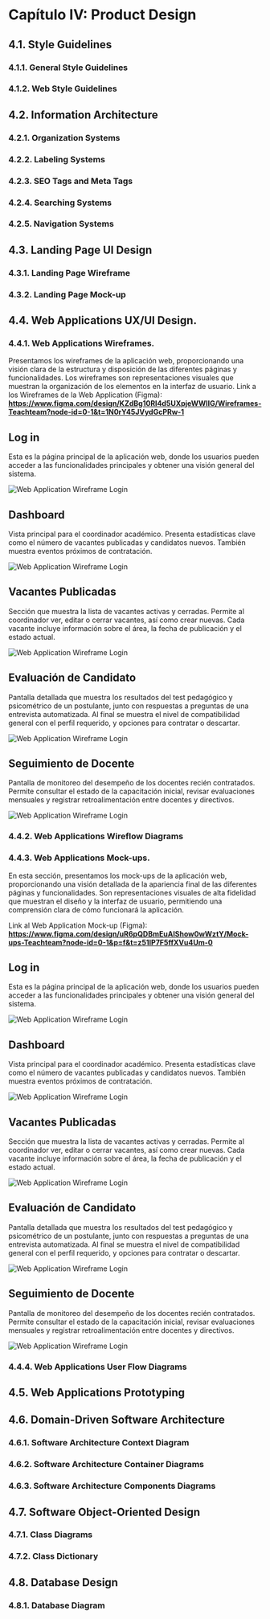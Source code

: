 # Capítulo IV: Product Design

## 4.1. Style Guidelines

### 4.1.1. General Style Guidelines

### 4.1.2. Web Style Guidelines

## 4.2. Information Architecture

### 4.2.1. Organization Systems

### 4.2.2. Labeling Systems

### 4.2.3. SEO Tags and Meta Tags

### 4.2.4. Searching Systems

### 4.2.5. Navigation Systems

## 4.3. Landing Page UI Design

### 4.3.1. Landing Page Wireframe

### 4.3.2. Landing Page Mock-up

## 4.4. Web Applications UX/UI Design.

### 4.4.1. Web Applications Wireframes.
Presentamos los wireframes de la aplicación web, proporcionando una visión clara de la estructura y disposición de las diferentes páginas y funcionalidades. Los wireframes son representaciones visuales que muestran la organización de los elementos en la interfaz de usuario.
Link a los Wireframes de la Web Application (Figma): **https://www.figma.com/design/KZdBg10Rl4d5UXpjeWWIIG/Wireframes-Teachteam?node-id=0-1&t=1N0rY45JVydGcPRw-1**

## Log in
Esta es la página principal de la aplicación web, donde los usuarios pueden acceder a las funcionalidades principales y obtener una visión general del sistema.

![Web Application Wireframe Login](/assetss/images/chapterIV/WLogin.png)

## Dashboard
Vista principal para el coordinador académico. Presenta estadísticas clave como el número de vacantes publicadas y candidatos nuevos. También muestra eventos próximos de contratación.

![Web Application Wireframe Login](/assetss/images/chapterIV/WDashboard.png)

## Vacantes Publicadas
Sección que muestra la lista de vacantes activas y cerradas. Permite al coordinador ver, editar o cerrar vacantes, así como crear nuevas. Cada vacante incluye información sobre el área, la fecha de publicación y el estado actual.

![Web Application Wireframe Login](/assetss/images/chapterIV/WGestion.png)

## Evaluación de Candidato
Pantalla detallada que muestra los resultados del test pedagógico y psicométrico de un postulante, junto con respuestas a preguntas de una entrevista automatizada. Al final se muestra el nivel de compatibilidad general con el perfil requerido, y opciones para contratar o descartar.

![Web Application Wireframe Login](/assetss/images/chapterIV/WCandidato.png)

## Seguimiento de Docente
Pantalla de monitoreo del desempeño de los docentes recién contratados. Permite consultar el estado de la capacitación inicial, revisar evaluaciones mensuales y registrar retroalimentación entre docentes y directivos.

![Web Application Wireframe Login](/assetss/images/chapterIV/Wseguimiento.png)


### 4.4.2. Web Applications Wireflow Diagrams

### 4.4.3. Web Applications Mock-ups.
En esta sección, presentamos los mock-ups de la aplicación web, proporcionando una visión detallada de la apariencia final de las diferentes páginas y funcionalidades. Son representaciones visuales de alta fidelidad que muestran el diseño y la interfaz de usuario, permitiendo una comprensión clara de cómo funcionará la aplicación.

Link al Web Application Mock-up (Figma):  
**https://www.figma.com/design/uR6pQDBmEuAIShow0wWztY/Mock-ups-Teachteam?node-id=0-1&p=f&t=z51IP7F5ffXVu4Um-0**

## Log in
Esta es la página principal de la aplicación web, donde los usuarios pueden acceder a las funcionalidades principales y obtener una visión general del sistema.

![Web Application Wireframe Login](/assetss/images/chapterIV/MLogin.png)

## Dashboard
Vista principal para el coordinador académico. Presenta estadísticas clave como el número de vacantes publicadas y candidatos nuevos. También muestra eventos próximos de contratación.

![Web Application Wireframe Login](/assetss/images/chapterIV/MDashboard.png)

## Vacantes Publicadas
Sección que muestra la lista de vacantes activas y cerradas. Permite al coordinador ver, editar o cerrar vacantes, así como crear nuevas. Cada vacante incluye información sobre el área, la fecha de publicación y el estado actual.

![Web Application Wireframe Login](/assetss/images/chapterIV/MGestion.png)

## Evaluación de Candidato
Pantalla detallada que muestra los resultados del test pedagógico y psicométrico de un postulante, junto con respuestas a preguntas de una entrevista automatizada. Al final se muestra el nivel de compatibilidad general con el perfil requerido, y opciones para contratar o descartar.

![Web Application Wireframe Login](/assetss/images/chapterIV/MCandidato.png)

## Seguimiento de Docente
Pantalla de monitoreo del desempeño de los docentes recién contratados. Permite consultar el estado de la capacitación inicial, revisar evaluaciones mensuales y registrar retroalimentación entre docentes y directivos.

![Web Application Wireframe Login](/assetss/images/chapterIV/Mseguimiento.png)


### 4.4.4. Web Applications User Flow Diagrams

## 4.5. Web Applications Prototyping

## 4.6. Domain-Driven Software Architecture

### 4.6.1. Software Architecture Context Diagram

### 4.6.2. Software Architecture Container Diagrams

### 4.6.3. Software Architecture Components Diagrams

## 4.7. Software Object-Oriented Design

### 4.7.1. Class Diagrams

### 4.7.2. Class Dictionary

## 4.8. Database Design

### 4.8.1. Database Diagram
